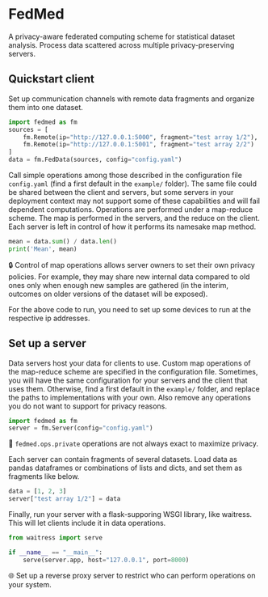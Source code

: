 # FedMed

A privacy-aware federated computing scheme 
for statistical dataset analysis. Process data
scattered across multiple privacy-preserving
servers.

## Quickstart client

Set up communication channels with remote
data fragments and organize them into one dataset.

```python
import fedmed as fm
sources = [
    fm.Remote(ip="http://127.0.0.1:5000", fragment="test array 1/2"),
    fm.Remote(ip="http://127.0.0.1:5001", fragment="test array 2/2")
]
data = fm.FedData(sources, config="config.yaml")
```

Call simple operations among those described in the 
configuration file `config.yaml` (find a first default
in the `example/` folder).
The same file could be shared between the client and 
servers, but some servers in your deployment
context may not support some of these
capabilities and will fail dependent computations. 
Operations are performed under a map-reduce scheme.
The map is performed in the servers, and the reduce
on the client. Each server 
is left in control of how it performs its namesake
map method. 

```python
mean = data.sum() / data.len()
print('Mean', mean)
```

:lock: Control of map operations allows server owners 
to set their own privacy policies. For example, 
they may share new internal data compared to 
old ones only when enough new samples are gathered
(in the interim, outcomes on older versions of the
dataset will be exposed).

For the above code to run, you need to set up
some devices to run at the respective ip addresses.


##  Set up a server

Data servers host your data for clients to use.
Custom map operations of the map-reduce scheme
are specified in the configuration file. Sometimes,
you will have the same configuration for your servers
and the client that uses them. Otherwise,
find a first default
in the `example/` folder, and replace the paths to
implementations with your own. Also remove any 
operations you do not want to support for privacy
reasons.

```python
import fedmed as fm
server = fm.Server(config="config.yaml")
```

:construction: `fedmed.ops.private` operations are 
not always exact to maximize privacy.

Each server can contain fragments of several datasets.
Load data as pandas dataframes or combinations
of lists and dicts, and set them as fragments
like below.

```python
data = [1, 2, 3]
server["test array 1/2"] = data
```

Finally, run your server with a flask-supporing
WSGI library, like waitress. 
This will let clients include it in data operations.

```python
from waitress import serve

if __name__ == "__main__":
    serve(server.app, host="127.0.0.1", port=8000)
```

:globe_with_meridians: Set up a reverse proxy server to restrict
who can perform operations on your system.
